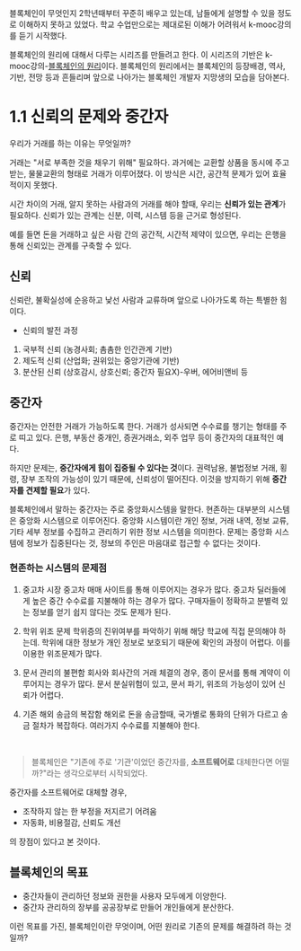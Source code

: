 블록체인이 무엇인지 2학년때부터 꾸준히 배우고 있는데, 남들에게 설명할 수 있을 정도로 이해하지 못하고 있었다. 학교 수업만으로는 제대로된 이해가 어려워서 k-mooc강의를 듣기 시작했다.

블록체인의 원리에 대해서 다루는 시리즈를 만들려고 한다. 이 시리즈의 기반은 k-mooc강의-[블록체인의 원리](http://www.kmooc.kr/courses/course-v1:SJCU+SJCU02+2020_2/course/)이다. 블록체인의 원리에서는 블록체인의 등장배경, 역사, 기반, 전망 등과 흔들리며 앞으로 나아가는 블록체인 개발자 지망생의 모습을 담아본다.

# 1.1 신뢰의 문제와 중간자
우리가 거래를 하는 이유는 무엇일까?

거래는 "서로 부족한 것을 채우기 위해" 필요하다. 과거에는 교환할 상품을 동시에 주고 받는, 물물교환의 형태로 거래가 이루어졌다. 이 방식은 시간, 공간적 문제가 있어 효율적이지 못했다. 

시간 차이의 거래, 알지 못하는 사람과의 거래를 해야 할때, 우리는 **신뢰가 있는 관계**가 필요하다.
신뢰가 있는 관계는 신분, 이력, 시스템 등을 근거로 형성된다.

예를 들면 돈을 거래하고 싶은 사람 간의 공간적, 시간적 제약이 있으면, 우리는 은행을 통해 신뢰있는 관계를 구축할 수 있다.

## 신뢰
신뢰란, 불확실성에 순응하고 낯선 사람과 교류하며 앞으로 나아가도록 하는 특별한 힘이다.

- 신뢰의 발전 과정
1. 국부적 신뢰 (농경사회; 촘촘한 인간관계 기반)
2. 제도적 신뢰 (산업화; 권위있는 중앙기관에 기반)
3. 분산된 신뢰 (상호감시, 상호신뢰; 중간자 필요X)-우버, 에어비앤비 등
    
## 중간자
중간자는 안전한 거래가 가능하도록 한다. 거래가 성사되면 수수료를 챙기는 형태를 주로 띠고 있다. 은행, 부동산 중개인, 증권거래소, 외주 업무 등이 중간자의 대표적인 예다.

하지만 문제는, **중간자에게 힘이 집중될 수 있다는 것**이다.
권력남용, 불법정보 거래, 횡령, 장부 조작의 가능성이 있기 때문에, 신뢰성이 떨어진다. 이것을 방지하기 위해 **중간자를 견제할 필요**가 있다.

블록체인에서 말하는 중간자는 주로 중앙화시스템을 말한다. 현존하는 대부분의 시스템은 중앙화 시스템으로 이루어진다.
중앙화 시스템이란 개인 정보, 거래 내역, 정보 교류, 기타 세부 정보를 수집하고 관리하기 위한 정보 시스템을 의미한다. 문제는 중앙화 시스템에 정보가 집중된다는 것, 정보의 주인은 마음대로 접근할 수 없다는 것이다.

### 현존하는 시스템의 문제점
1. 중고차 시장
중고차 매매 사이트를 통해 이루어지는 경우가 많다. 중고차 딜러들에게 높은 중간 수수료를 지불해야 하는 경우가 많다. 구매자들이 정확하고 분별력 있는 정보를 얻기 쉽지 않다는 것도 문제가 된다.

2. 학위 위조 문제
학위증의 진위여부를 파악하기 위해 해당 학교에 직접 문의해야 하는데. 학위에 대한 정보가 개인 정보로 보호되기 때문에 확인의 과정이 어렵다. 이를 이용한 위조문제가 많다.

3. 문서 관리의 불편함
회사와 회사간의 거래 체결의 경우, 종이 문서를 통해 계약이 이루어지는 경우가 많다. 문서 분실위험이 있고, 문서 파기, 위조의 가능성이 있어 신뢰가 어렵다.

4. 기존 해외 송금의 복잡함
해외로 돈을 송금할때, 국가별로 통화의 단위가 다르고 송금 절차가 복잡하다. 여러가지 수수료를 지불해야 한다.

<br>

> 블록체인은 "기존에 주로 '기관'이었던 중간자를, **소프트웨어로** 대체한다면 어떨까?"라는 생각으로부터 시작되었다. 

중간자를 소프트웨어로 대체할 경우,
- 조작하지 않는 한 부정을 저지르기 어려움
- 자동화, 비용절감, 신뢰도 개선

의 장점이 있다고 본 것이다.

## 블록체인의 목표
- 중간자들이 관리하던 정보와 권한을 사용자 모두에게 이양한다.
- 중간자 관리하의 장부를 공공장부로 만들어 개인들에게 분산한다.


이런 목표를 가진, 블록체인이란 무엇이며, 어떤 원리로 기존의 문제를 해결하려 하는 것일까?
